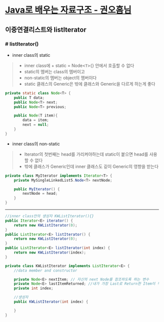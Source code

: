 # [Java로 배우는 자료구조 - 권오흠님](https://www.inflearn.com/course/java-%EC%9E%90%EB%A3%8C%EA%B5%AC%EC%A1%B0/dashboard)

## 이중연결리스트와 listIterator

### # listIterator()

- inner class의 static

>- inner class에 + static = Node<`T`>{} 안에서 호출할 수 없다
>- static의 멤버는 class의 멤버이고
>- non-static의 멤버는 object의 멤버이다
>- static 클래스의 Generic은 밖에 클래스와 Generic을 다르게 하는게 좋다

```java
private static class Node<T> {
    public T data;
    public Node<T> next;
    public Node<T> previous;

    public Node(T item){
        data = item;
        next = null;
    }
}
```

- inner class의 non-static

>- Iterator의 첫번째는 head를 가리켜야하는데 static이 붙으면 head를 사용할 수 없다
>- 밖에 클래스가 Generic인데 inner 클래스도 깉이 Generic의 영향을 받는다

```java
private class MyIterator implements Iterator<T> {
    private MySingleLinkedList5.Node<T> nextNode;

    public MyIterator() {
        nextNode = head;
    }
}
```

---

```java
//inner class안의 생성자 KWListIterator(){}
public Iterator<E> iterator() {
    return new KWListIterator(0);
}
public ListIterator<E> listIterator() {
    return new KWListIterator(0);
}
public ListIterator<E> listIterator(int index) {
    return new KWListIterator(index);
}

private class KWListIterator implements ListIterator<E> {
    //data member and constructor

    private Node<E> nextItem; // 자신의 next Node를 참조하도록 하는 변수
    private Node<E> lastItemReturned; //내가 가장 Last로 Return한 Item이 누구냐
    private int index;

    //생성자
    public KWListIterator(int index) {

    }
}

```
